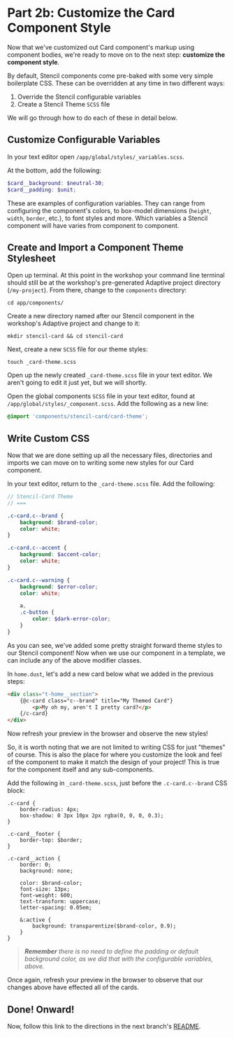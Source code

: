 # Part 2b: Customize the Card Component Style

Now that we've customized out Card component's markup using component bodies, we're ready to move on to the next step: __customize the component style__.

By default, Stencil components come pre-baked with some very simple boilerplate CSS. These can be overridden at any time in two different ways:

1. Override the Stencil configurable variables
2. Create a Stencil Theme `SCSS` file

We will go through how to do each of these in detail below.


## Customize Configurable Variables

In your text editor open `/app/global/styles/_variables.scss`.

At the bottom, add the following:

```scss
$card__background: $neutral-30;
$card__padding: $unit;
```

These are examples of configuration variables. They can range from configuring the component's colors, to box-model dimensions (`height`, `width`, `border`, etc.), to font styles and more. Which variables a Stencil component will have varies from component to component.


## Create and Import a Component Theme Stylesheet

Open up terminal. At this point in the workshop your command line terminal should still be at the workshop's pre-generated Adaptive project directory (`/my-project`). From there, change to the `components` directory:

```
cd app/components/
```

Create a new directory named after our Stencil component in the workshop's Adaptive project and change to it:

```
mkdir stencil-card && cd stencil-card
```

Next, create a new `SCSS` file for our theme styles:

```
touch _card-theme.scss
```

Open up the newly created `_card-theme.scss` file in your text editor. We aren't going to edit it just yet, but we will shortly.

Open the global components `SCSS` file in your text editor, found at `/app/global/styles/_component.scss`. Add the following as a new line:

```scss
@import 'components/stencil-card/card-theme';
```


## Write Custom CSS

Now that we are done setting up all the necessary files, directories and imports we can move on to writing some new styles for our Card component.

In your text editor, return to the `_card-theme.scss` file. Add the following:

```scss
// Stencil-Card Theme
// ===

.c-card.c--brand {
    background: $brand-color;
    color: white;
}

.c-card.c--accent {
    background: $accent-color;
    color: white;
}

.c-card.c--warning {
    background: $error-color;
    color: white;

    a,
    .c-button {
        color: $dark-error-color;
    }
}
```

As you can see, we've added some pretty straight forward theme styles to our Stencil component! Now when we use our component in a template, we can include any of the above modifier classes.

In `home.dust`, let's add a new card below what we added in the previous steps:

```html
<div class="t-home__section">
    {@c-card class="c--brand" title="My Themed Card"}
        <p>My oh my, aren't I pretty card?</p>
    {/c-card}
</div>
```

Now refresh your preview in the browser and observe the new styles!

So, it is worth noting that we are not limited to writing CSS for just "themes" of course. This is also the place for where you customize the look and feel of the component to make it match the design of your project! This is true for the component itself and any sub-components.

Add the following in `_card-theme.scss`, just before the `.c-card.c--brand` CSS block:

```
.c-card {
    border-radius: 4px;
    box-shadow: 0 3px 10px 2px rgba(0, 0, 0, 0.3);
}

.c-card__footer {
    border-top: $border;
}

.c-card__action {
    border: 0;
    background: none;

    color: $brand-color;
    font-size: 13px;
    font-weight: 600;
    text-transform: uppercase;
    letter-spacing: 0.05em;

    &:active {
        background: transparentize($brand-color, 0.9);
    }
}
```

> _**Remember** there is no need to define the padding or default background color, as we did that with the configurable variables, above._

Once again, refresh your preview in the browser to observe that our changes above have effected all of the cards.


## Done! Onward!

Now, follow this link to the directions in the next branch's [README](https://github.com/mobify/workshop--adaptivejs-components/blob/part-3\/create-new-component/README.md).
